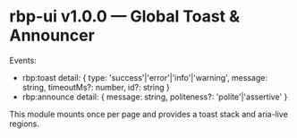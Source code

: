 <!-- BEGIN RBP GENERATED: ui-toast-announcer-v1 -->
# rbp-ui v1.0.0 — Global Toast & Announcer

Events:
- rbp:toast detail: { type: 'success'|'error'|'info'|'warning', message: string, timeoutMs?: number, id?: string }
- rbp:announce detail: { message: string, politeness?: 'polite'|'assertive' }

This module mounts once per page and provides a toast stack and aria-live regions.
<!-- END RBP GENERATED: ui-toast-announcer-v1 -->
